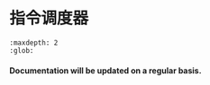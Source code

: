 # 指令调度器

```{toctree}
:maxdepth: 2
:glob:
```

#### Documentation will be updated on a regular basis. 


